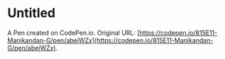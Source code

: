 # Untitled

A Pen created on CodePen.io. Original URL: [https://codepen.io/815E11-Manikandan-G/pen/abejWZx](https://codepen.io/815E11-Manikandan-G/pen/abejWZx).

